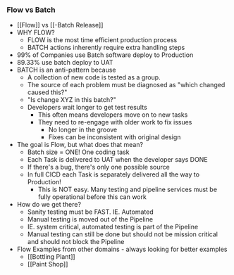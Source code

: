 ### Flow vs Batch
- [[Flow]] vs [[-Batch Release]]
- WHY FLOW?
	- FLOW is the most time efficient production process
	- BATCH actions inherently require extra handling steps
- 99% of Companies use Batch software deploy to Production
- 89.33% use batch deploy to UAT
- BATCH is an anti-pattern because
	- A collection of new code is tested as a group.
	- The source of each problem must be diagnosed as "which changed caused this?"
	- "Is change XYZ in this batch?"
	- Developers wait longer to get test results
		- This often means developers move on to new tasks
		- They need to re-engage with older work to fix issues
			- No longer in the groove
			- Fixes can be inconsistent with original design
- The goal is Flow, but what does that mean?
	- Batch size = ONE! One coding task
	- Each Task is delivered to UAT when the developer says DONE
	- If there's a bug, there's only one possible source
	- In full CICD each Task is separately delivered all the way to Production!
		- This is NOT easy. Many testing and pipeline services must be fully operational before this can work
- How do we get there?
	- Sanity testing must be FAST. IE. Automated
	- Manual testing is moved out of the Pipeline
	- IE. system critical, automated testing is part of the Pipeline
	- Manual testing can still be done but should not be mission critical and should not block the Pipeline
- Flow Examples from other domains - always looking for better examples
	- [[Bottling Plant]]
	- [[Paint Shop]]